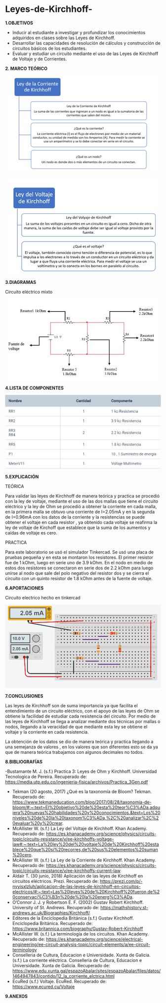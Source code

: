 # Leyes-de-Kirchhoff-

**1.OBJETIVOS**

-	Inducir al estudiante a investigar y profundizar los conocimientos adquiridos en clases sobre las Leyes de Kirchhoff. 
-	Desarrollar las capacidades de resolución de cálculos y construcción de circuitos básicos de los estudiantes. 
-	Evaluar y estudiar un circuito mediante el uso de las Leyes de Kirchhoff de Voltaje y de Corrientes.

**2. MARCO TEÓRICO**

![Corriente_Kirchhoff](https://github.com/Katherine01-Arevalo/Leyes-de-Kirchhoff-/blob/main/img/Corriente_Kirchhoff.png)

![Corriente_Kirchhoff](https://github.com/Katherine01-Arevalo/Leyes-de-Kirchhoff-/blob/main/img/Voltaje_Kirchhoff.png)

**3.DIAGRAMAS**

Circuito eléctrico mixto

![circuito](https://github.com/Katherine01-Arevalo/Leyes-de-Kirchhoff-/blob/main/img/diagrama1.png)


**4.LISTA DE COMPONENTES**

![COMPONENTES](https://github.com/Katherine01-Arevalo/Leyes-de-Kirchhoff-/blob/main/img/COMPONENTES.png)

**5.EXPLICACIÓN**

TEÓRICA

 Para   validar las leyes de Kirchhoff  de manera teórica y practica se procedió con la ley de voltaje, mediante  el uso de las dos mallas que tiene el circuito eléctrico   y la ley de Ohm se  procedió a  obtener la corriente en cada malla, en  la primera malla se obtuvo  una corriente  de  I=2.05mA y en la segunda de I=0.96mA  con los datos de la corriente y la resistencias se puede obtener el voltaje en cada resistor , ya obtenido cada  voltaje  se reafirma la ley de voltaje de Kirchoff que  establece que la suma de los aumentos y caídas de voltaje es cero.


PRACTICA

Para este laboratorio se usó el simulador Tinkercad. Se usó una placa de pruebas pequeña y en esta se montaron los resistores. El primer resistor fue de 1 kOhm, luego en serie uno de 3.9 kOhm. En el nodo en medio de estos dos resistores se conectaron en serie dos de 2.2 kOhm para luego unirse al nodo que sale del polo negativo del resistor dos y se cierra el circuito con un quinto resistor de 1.8 kOhm antes de la fuente de voltaje.


**6.APORTACIONES**

Circuito electrico  hecho en tinkercad 

![circuito](https://github.com/Katherine01-Arevalo/Leyes-de-Kirchhoff-/blob/main/img/CORRIENTE.png)

**7.CONCLUSIONES**

Las leyes de Kirchhoff  son de suma importancia  ya que facilita el entendimiento de un circuito eléctrico, con el apoyo de las leyes de Ohm se obtiene  la facilidad de estudiar cada resistencia del circuito. Por medio de  las leyes de Kirchhoff se llega a analizar   mediante dos técnicas por  mallas o nodos, llegando a la veracidad de que mediante esta ley  se obtiene el voltaje y la corriente en cada resistencia.

 La obtención de los datos se dio de manera teórica y practica llegando a una semejanza de valores , en los valores que son diferentes esto se da ya que de manera teórica trabajamos con algunos decimales no todos.

**8.BIBLIOGRAFÍAS**

-Bustamante M. J. (s.f.) Practica 3: Leyes de Ohm y Kirchhoff. Universidad Tecnologica de Pereira. Recuperado de: https://media.utp.edu.co/ingenieria-fisica/archivos/Practica_3Gen.pdf

-	Tekman (20 agosto, 2017) ¿Qué es la taxonomía de Bloom? Tekman. Recuperado de: https://www.tekmaneducation.com/blog/2017/08/28/taxonomia-de-bloom/#:~:text=El%20objetivo%20de%20esta%20teor%C3%ADa,adquiera%20nuevas%20habilidades%20y%20conocimientos.&text=Los%20niveles%20de%20la%20taxonom%C3%ADa,%2C%20analizar%2C%20evaluar%20y%20crear.
-	McAllister W. (s.f.) La Ley del Voltaje de Kirchhoff. Khan Academy. Recuperado de: https://es.khanacademy.org/science/physics/circuits-topic/circuits-resistance/v/ee-kirchhoffs-voltage-law#:~:text=La%20ley%20del%20voltaje%20de%20Kirchhoff%20establece%20que%20si%20recorres,de%20sus%20elementos%20suman%20cero.
-	McAllister W. (s.f.) La Ley de la Corriente de Kirchhoff. Khan Academy. Recuperado de: https://es.khanacademy.org/science/physics/circuits-topic/circuits-resistance/v/ee-kirchhoffs-current-law
-	Aldair T. (30 junio, 2018) Aplicación de las leyes de Kirchhoff en circuitos eléctricos. Prezi. Recuperado de: https://prezi.com/p/-nvyisxlzluh/aplicacion-de-las-leyes-de-kirchhoff-en-circuitos-electricos/#:~:text=Las%20leyes%20de%20Kirchhoff%20fueron,de%20conservaci%C3%B3n%20de%20la%20energ%C3%ADa.
-	O’Connor J. J. y Robertson E. F. (2002) Gustav Robert Kirchhoff. University of St. Andrews. Recuperado de: https://mathshistory.st-andrews.ac.uk/Biographies/Kirchhoff/
-	Editores de la Enciclopedia Británica (s.f.) Gustav Kirchhoff. Enciclopedia Británica. Recuperado de: https://www.britannica.com/biography/Gustav-Robert-Kirchhoff
-	McAllister W. (s.f.) La terminología de los circuitos. Khan Academy. Recuperado de: https://es.khanacademy.org/science/electrical-engineering/ee-circuit-analysis-topic/circuit-elements/a/ee-circuit-terminology
-	Conselleria de Cultura, Educacion e Universidade. Xunta de Galicia. (s.f.) La corriente eléctrica. Conselleria de Cultura, Educacion e Universidade. Xunta de Galicia. Recuperado de: https://www.edu.xunta.gal/espazoAbalar/sites/espazoAbalar/files/datos/1464947843/contido/12_la_corriente_elctrica.html
-	EcuRed (s.f.) Voltaje. EcuRed. Recuperado de: https://www.ecured.cu/Voltaje


**9.ANEXOS**





